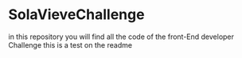 # SolaVieveChallenge
in this repository you will find all the code of the front-End developer Challenge
this is a test on the readme
